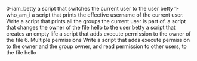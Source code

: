 0-iam_betty  a script that switches the current user to the user betty
1-who_am_i a script that prints the effective username of the current user.
Write a script that prints all the groups the current user is part of.
 a script that changes the owner of the file hello to the user betty
 a script that creates an empty life
 a script that adds execute permission to the owner of the file
 6. Multiple permissions Write a script that adds execute permission to the owner and the group owner, and read permission to other users, to the file hello
